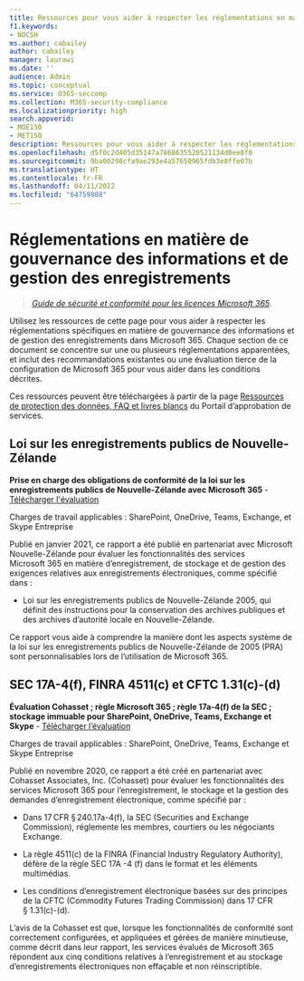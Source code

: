 ```yaml
---
title: Ressources pour vous aider à respecter les réglementations en matière de gouvernance des informations et de gestion des enregistrements
f1.keywords:
- NOCSH
ms.author: cabailey
author: cabailey
manager: laurawi
ms.date: ''
audience: Admin
ms.topic: conceptual
ms.service: O365-seccomp
ms.collection: M365-security-compliance
ms.localizationpriority: high
search.appverid:
- MOE150
- MET150
description: Ressources pour vous aider à respecter les réglementations en matière de gouvernance des informations et de gestion des enregistrements.
ms.openlocfilehash: d5f0c2d405d35147a7868635520521134d0ee8f0
ms.sourcegitcommit: 9ba00298cfa9ae293e4a57650965fdb3e8ffe07b
ms.translationtype: HT
ms.contentlocale: fr-FR
ms.lasthandoff: 04/11/2022
ms.locfileid: "64759808"
---
```

# <a name="regulatory-requirements-for-information-governance-and-records-management"></a>Réglementations en matière de gouvernance des informations et de gestion des enregistrements

>*[Guide de sécurité et conformité pour les licences Microsoft 365](/office365/servicedescriptions/microsoft-365-service-descriptions/microsoft-365-tenantlevel-services-licensing-guidance/microsoft-365-security-compliance-licensing-guidance).*

Utilisez les ressources de cette page pour vous aider à respecter les réglementations spécifiques en matière de gouvernance des informations et de gestion des enregistrements dans Microsoft 365. Chaque section de ce document se concentre sur une ou plusieurs réglementations apparentées, et inclut des recommandations existantes ou une évaluation tierce de la configuration de Microsoft 365 pour vous aider dans les conditions décrites.

Ces ressources peuvent être téléchargées à partir de la page [Ressources de protection des données, FAQ et livres blancs](https://servicetrust.microsoft.com/ViewPage/TrustDocuments) du Portail d’approbation de services.

## <a name="new-zealand-public-records-act"></a>Loi sur les enregistrements publics de Nouvelle-Zélande

**Prise en charge des obligations de conformité de la loi sur les enregistrements publics de Nouvelle-Zélande avec Microsoft 365** - [Télécharger l'évaluation](https://aka.ms/NZPRA)

Charges de travail applicables : SharePoint, OneDrive, Teams, Exchange, et Skype Entreprise

Publié en janvier 2021, ce rapport a été publié en partenariat avec Microsoft Nouvelle-Zélande pour évaluer les fonctionnalités des services Microsoft 365 en matière d’enregistrement, de stockage et de gestion des exigences relatives aux enregistrements électroniques, comme spécifié dans : 

- Loi sur les enregistrements publics de Nouvelle-Zélande 2005, qui définit des instructions pour la conservation des archives publiques et des archives d’autorité locale en Nouvelle-Zélande.

Ce rapport vous aide à comprendre la manière dont les aspects système de la loi sur les enregistrements publics de Nouvelle-Zélande de 2005 (PRA) sont personnalisables lors de l’utilisation de Microsoft 365.

## <a name="sec-17a-4f-finra-4511c-and-cftc-131c-d"></a>SEC 17A-4(f), FINRA 4511(c) et CFTC 1.31(c)-(d)

**Évaluation Cohasset ; règle Microsoft 365 ; règle 17a-4(f) de la SEC ; stockage immuable pour SharePoint, OneDrive, Teams, Exchange et Skype** - [Télécharger l’évaluation](https://servicetrust.microsoft.com/ViewPage/TrustDocuments?command=Download&downloadType=Document&downloadId=9fa8349d-a0c9-47d9-93ad-472aa0fa44ec&docTab=6d000410-c9e9-11e7-9a91-892aae8839ad_FAQ_and_White_Papers)

Charges de travail applicables : SharePoint, OneDrive, Teams, Exchange et Skype Entreprise

Publié en novembre 2020, ce rapport a été créé en partenariat avec Cohasset Associates, Inc. (Cohasset) pour évaluer les fonctionnalités des services Microsoft 365 pour l’enregistrement, le stockage et la gestion des demandes d’enregistrement électronique, comme spécifié par :  

- Dans 17 CFR § 240.17a-4(f), la SEC (Securities and Exchange Commission), réglemente les membres, courtiers ou les négociants Exchange.  

- La règle 4511(c) de la FINRA (Financial Industry Regulatory Authority), défère de la règle SEC 17A -4 (f) dans le format et les éléments multimédias.  

- Les conditions d’enregistrement électronique basées sur des principes de la CFTC (Commodity Futures Trading Commission) dans 17 CFR § 1.31(c)-(d).

L’avis de la Cohasset est que, lorsque les fonctionnalités de conformité sont correctement configurées, et appliquées et gérées de manière minutieuse, comme décrit dans leur rapport, les services évalués de Microsoft 365 répondent aux cinq conditions relatives à l’enregistrement et au stockage d’enregistrements électroniques non effaçable et non réinscriptible.